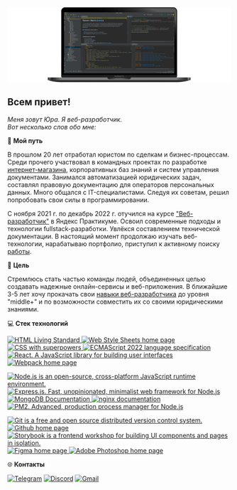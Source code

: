 ![Header](https://github.com/pnrf/pnrf/blob/main/assets/bgr-image-005.png)

## Всем привет!

*Меня зовут Юра. Я веб-разработчик.*  
*Вот несколько слов обо мне:*  

:moyai: **Мой путь**  
  
В прошлом 20 лет отработал юристом по сделкам и бизнес-процессам. Среди прочего участвовал в командных проектах по разработке [интернет-магазина](https://glance.ru), корпоративных баз знаний и систем управления документами. Занимался автоматизацией юридических задач, составлял правовую документацию для операторов персональных данных. Много общался с IT-специалистами. Следуя их советам, решил попробовать свои силы в программировании.  

С ноября 2021 г. по декабрь 2022 г. отучился на курсе ["Веб-разработчик"](https://practicum.yandex.ru/web/) в Яндекс Практикуме. Освоил современные подходы и технологии fullstack-разработки. Увлёкся составлением технической документации. В настоящий момент продолжаю изучать веб-технологии, нарабатываю портфолио, приступил к активному поиску [работы](https://career.habr.com/pnrf).

:dart: **Цель**  
  
Стремлюсь стать частью команды людей, объединенных целью создавать надежные онлайн-сервисы и веб-приложения. В ближайшие 3-5 лет хочу прокачать свои [навыки веб-разработчика](https://habr.com/ru/articles/525510/) до уровня "middle+" и по возможности совместить их со своими юридическими знаниями.

:computer: **Стек технологий**  

<p>
    <a href="https://html.spec.whatwg.org/multipage/" >
        <img src="https://img.shields.io/badge/HTML5-informational?style=flat&logo=html5&logoColor=white&labelColor=E34F26&color=4E4E4E" alt="HTML Living Standard" />
    </a>
    <a href="https://www.w3.org/Style/CSS/Overview.ru.html" >
        <img src="https://img.shields.io/badge/CSS3-informational?style=flat&logo=css3&logoColor=white&labelColor=1572B6&color=4E4E4E" alt="Web Style Sheets home page" />
    </a>
    <a href="https://sass-lang.su" >
        <img src="https://img.shields.io/badge/Sass-informational?style=flat&logo=SASS&logoColor=white&labelColor=FF69B4&color=4E4E4E" alt="CSS with superpowers" />
    </a>
    <a href="https://www.ecma-international.org/publications-and-standards/standards/ecma-262/" >
        <img src="https://img.shields.io/badge/JavaScript-informational?style=flat&logo=JavaScript&logoColor=white&labelColor=F7DF1E&color=4E4E4E" alt="ECMAScript 2022 language specification" />
    </a>
    <a href="https://ru.react.js.org/docs/getting-started.html" >
        <img src="https://img.shields.io/badge/React.js-informational?style=flat&logo=React&logoColor=white&labelColor=61dafb&color=4e4e4e" alt="React. A JavaScript library for building user interfaces" />
    </a>
    <a href="https://webpack.js.org" >
        <img src="https://img.shields.io/badge/Webpack-informational?style=flat&logo=webpack&logoColor=white&labelColor=8DD6F9&color=4E4E4E" alt="Webpack home page" />
    </a>
</p>
<p>
    <a href="https://nodejs.org/ru/" >
        <img src="https://img.shields.io/badge/Node.js-informational?style=flat&logo=Node.js&logoColor=white&labelColor=6DA55F&color=4E4E4E" alt="Node.js is an open-source, cross-platform JavaScript runtime environment." />
    </a>
    <a href="https://expressjs.com/ru/" >
        <img src="https://img.shields.io/badge/Express.js-informational?style=flat&logo=Express&logoColor=white&labelColor=404D59&color=4E4E4E" alt="Express.js. Fast, unopinionated, minimalist web framework for Node.js" />
    </a>
    <a href="https://www.mongodb.com/docs/" >
        <img src="https://img.shields.io/badge/MongoDB-informational?style=flat&logo=MongoDB&logoColor=white&labelColor=4EA94B&color=4E4E4E" alt="MongoDB Documentation" />
    </a>
    <a href="https://nginx.org/ru/docs/" >
        <img src="https://img.shields.io/badge/nginx-informational?style=flat&logo=nginx&logoColor=white&labelColor=009639&color=4E4E4E" alt="nginx documentation" />
    </a>
    <a href="https://pm2.keymetrics.io" >
        <img src="https://img.shields.io/badge/pm2-informational?style=flat&logo=pm2&logoColor=white&labelColor=2B037A&color=4E4E4E" alt="PM2. Advanced, production process manager for Node.js" />
    </a>
</p>
<p>
    <a href="https://git-scm.com/doc" >
        <img src="https://img.shields.io/badge/Git-informational?style=flat&logo=git&logoColor=white&labelColor=F05032&color=4E4E4E" alt="Git is a free and open source distributed version control system." />
    </a>
    <a href="https://github.com" >
        <img src="https://img.shields.io/badge/GitHub-informational?style=flat&logo=GitHub&logoColor=white&labelColor=181717&color=4E4E4E" alt="Github home page" />
    </a>
    <a href="https://storybook.js.org" >
        <img src="https://img.shields.io/badge/Storybook-informational?style=flat&logo=Storybook&logoColor=white&labelColor=FF4785&color=4E4E4E" alt="Storybook is a frontend workshop for building UI components and pages in isolation." />
    </a>
    <a href="https://www.figma.com" >
        <img src="https://img.shields.io/badge/Figma-informational?style=flat&logo=figma&logoColor=white&labelColor=F24E1E&color=4E4E4E" alt="Figma home page" />
    </a>
    <a href="http://www.adobe.com/ru/products/photoshop/family/" >
        <img src="https://img.shields.io/badge/Photoshop-informational?style=flat&logo=Adobe-Photoshop&logoColor=white&labelColor=31A8FF&color=4E4E4E" alt="Adobe Photoshop home page" />
    </a>
</p>
  


:globe_with_meridians: **Контакты**  

[![Telegram](https://img.shields.io/badge/Telegram-26A5E4?style=for-the-badge&logo=telegram&logoColor=white)](https://t.me/pnrf_tg)
[![Discord](https://img.shields.io/badge/Discord-5865F2?style=for-the-badge&logo=Discord&logoColor=white)](https://discordapp.com/users/1058075588700672041)
[![Gmail](https://img.shields.io/badge/Gmail-CC0000?style=for-the-badge&logo=Gmail&logoColor=white)](mailto:pankratov.web@gmail.com)